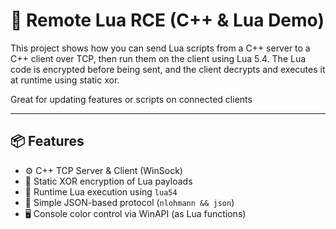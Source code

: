 # 🧠 Remote Lua RCE (C++ & Lua Demo)
This project shows how you can send Lua scripts from a C++ server to a C++ client over TCP, then run them on the client using Lua 5.4. The Lua code is encrypted before being sent, and the client decrypts and executes it at runtime using static xor.

Great for updating features or scripts on connected clients

---

## 📦 Features
- ⚙️ C++ TCP Server & Client (WinSock)
- 🔐 Static XOR encryption of Lua payloads
- 📜 Runtime Lua execution using `lua54`
- 📡 Simple JSON-based protocol (`nlohmann && json`)
- 🖥️ Console color control via WinAPI (as Lua functions)
